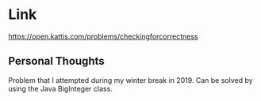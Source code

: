 # Link

https://open.kattis.com/problems/checkingforcorrectness

## Personal Thoughts

Problem that I attempted during my winter break in 2019. Can be solved by using the Java BigInteger class.

